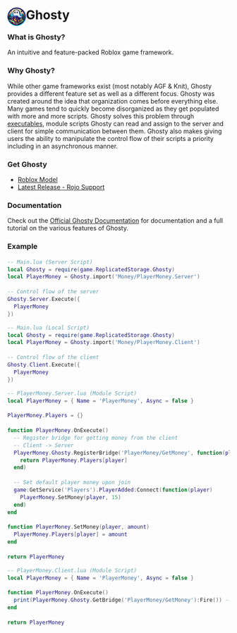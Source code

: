 # <img src="site\assets\logo.png" width="42" align="left"> Ghosty

### What is Ghosty?
An intuitive and feature-packed Roblox game framework.


### Why Ghosty?
While other game frameworks exist (most notably AGF & Knit), Ghosty provides a different feature set as well as a different focus. Ghosty was created around the idea that organization comes before everything else. Many games tend to quickly become disorganized as they get populated with more and more scripts. Ghosty solves this problem through [executables](https://thecobraboy2.github.io/Ghosty/wiki/Executables), module scripts Ghosty can read and assign to the server and client for simple communication between them. Ghosty also makes giving users the ability to manipulate the control flow of their scripts a priority including in an asynchronous manner.

### Get Ghosty
* [Roblox Model](https://www.roblox.com/library/6892133318/Ghosty)
* [Latest Release - Rojo Support](https://thecobraboy2.github.io/Ghosty/releases)

### Documentation
Check out the [Official Ghosty Documentation](https://astrealrblx.github.io/Ghosty/) for documentation and a full tutorial on the various features of Ghosty.

### Example
```lua
-- Main.lua (Server Script)
local Ghosty = require(game.ReplicatedStorage.Ghosty)
local PlayerMoney = Ghosty.import('Money/PlayerMoney.Server')

-- Control flow of the server
Ghosty.Server.Execute({
  PlayerMoney
})
```
```lua
-- Main.lua (Local Script)
local Ghosty = require(game.ReplicatedStorage.Ghosty)
local PlayerMoney = Ghosty.import('Money/PlayerMoney.Client')

-- Control flow of the client
Ghosty.Client.Execute({
  PlayerMoney
})
```
```lua
-- PlayerMoney.Server.lua (Module Script)
local PlayerMoney = { Name = 'PlayerMoney', Async = false }

PlayerMoney.Players = {}

function PlayerMoney.OnExecute()
  -- Register bridge for getting money from the client
  -- Client -> Server
  PlayerMoney.Ghosty.RegisterBridge('PlayerMoney/GetMoney', function(player)
    return PlayerMoney.Players[player]
  end)

  -- Set default player money upon join
  game:GetService('Players').PlayerAdded:Connect(function(player)
    PlayerMoney.SetMoney(player, 15)
  end)
end

function PlayerMoney.SetMoney(player, amount)
  PlayerMoney.Players[player] = amount
end

return PlayerMoney
```
```lua
-- PlayerMoney.Client.lua (Module Script)
local PlayerMoney = { Name = 'PlayerMoney', Async = false }

function PlayerMoney.OnExecute()
  print(PlayerMoney.Ghosty.GetBridge('PlayerMoney/GetMoney'):Fire()) --> Prints 15
end

return PlayerMoney
```
